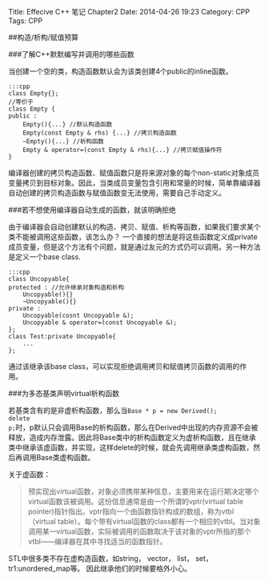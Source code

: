 Title: Effecive C++ 笔记 Chapter2
Date: 2014-04-26 19:23
Category: CPP
Tags: CPP

##构造/析构/赋值预算

###了解C++默默编写并调用的哪些函数

当创建一个空的类，构造函数默认会为该类创建4个public的inline函数。
        
    :::cpp
    class Empty{};
    //等价于
    class Empty {
    public :
        Empty(){...} //默认构造函数
        Empty(const Empty & rhs) {...} //拷贝构造函数
        ~Empty(){...} //析构函数
        Empty & operator=(const Empty & rhs){...} //拷贝赋值操作符
    }

编译器创建的拷贝构造函数、赋值函数只是将来源对象的每个non-static对象成员变量拷贝到目标对象。因此，当类成员变量包含引用和常量的时候，简单靠编译器自动创建的拷贝构造函数与赋值函数变无法使用，需要自己手动定义。

###若不想使用编译器自动生成的函数，就该明确拒绝

由于编译器会自动创建默认的构造、拷贝、赋值、析构等函数，如果我们要求某个类不能被调用这些函数，该怎么办？ 一个直接的想法是将这些函数定义成private成员变量，但是这个方法有个问题，就是通过友元的方式仍可以调用。另一种方法是定义一个base class.

    :::cpp
    class Uncopyable{
    protected : //允许继承对象构造和析构
        Uncopyable(){}
        ~Uncopyable(){}
    private :
        Uncopyable(cosnt Uncopyable &);
        Uncopyable & operator=(const Uncopyable &);
    };
    class Test:private Uncopyable{
        ...
    };

通过该继承该base class，可以实现拒绝调用拷贝和赋值拷贝函数的调用的作用。

###为多态基类声明virtual析构函数

若基类含有的是非虚析构函数，那么当<code>Base * p = new Derived(); delete p;</code>时，p默认只会调用Base的析构函数，那么在Derived中出现的内存资源不会被释放，造成内存泄露。因此将Base类中的析构函数定义为虚析构函数，且在继承类中继承该虚函数，并实现，这样delete的时候，就会先调用继承类虚构函数，然后再调用Base类虚构函数。

关于虚函数：
> 预实现出virtual函数，对象必须携带某种信息，主要用来在运行期决定哪个virtual函数该被调用。这份信息通常是由一个所谓的vptr(virtual table pointer)指针指出。vptr指向一个由函数指针构成的数组，称为vtbl（virtual table）。每个带有virtual函数的class都有一个相应的vtbl。当对象调用某一virtual函数，实际被调用的函数取决于该对象的vptr所指的那个vtbl——编译器在其中寻找适当的函数指针。

STL中很多类不存在虚构造函数，如string， vector， list， set， tr1:unordered_map等。 因此继承他们的时候要格外小心。